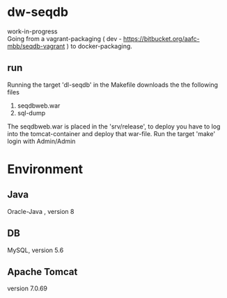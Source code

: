 # dw-seqdb
work-in-progress <br>
Going from a vagrant-packaging ( dev  - https://bitbucket.org/aafc-mbb/seqdb-vagrant ) to docker-packaging. <br>

## run
Running  the target 'dl-seqdb' in the Makefile downloads the the following files <br>

1. seqdbweb.war 
2. sql-dump


The seqdbweb.war is placed in the 'srv/release', to deploy you have to log into the tomcat-container and deploy that war-file.
Run the target  'make' <br>
login with Admin/Admin

# Environment
## Java
Oracle-Java , version 8 <br>
## DB
MySQL, version 5.6 <br>
## Apache Tomcat
version 7.0.69 <br>

